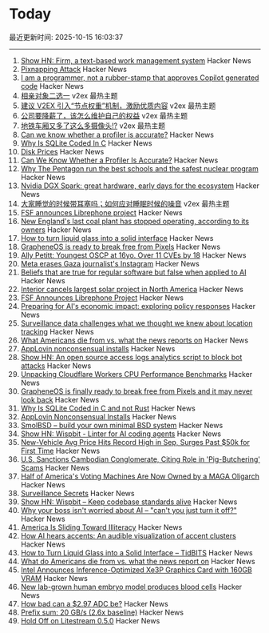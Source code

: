 # Today

最近更新时间: 2025-10-15 16:03:37

--- 
1. [Show HN: Firm, a text-based work management system](https://github.com/42futures/firm) Hacker News
2. [Pixnapping Attack](https://www.pixnapping.com/) Hacker News
3. [I am a programmer, not a rubber-stamp that approves Copilot generated code](https://prahladyeri.github.io/blog/2025/10/i-am-a-programmer.html) Hacker News
4. [相亲对象二选一](https://www.v2ex.com/t/1165327) v2ex 最热主题
5. [建议 V2EX 引入“节点权重”机制，激励优质内容](https://www.v2ex.com/t/1165280) v2ex 最热主题
6. [公司要降薪了，该怎么维护自己的权益](https://www.v2ex.com/t/1165275) v2ex 最热主题
7. [地铁车厢又多了这么多摄像头!?](https://www.v2ex.com/t/1165272) v2ex 最热主题
8. [Can we know whether a profiler is accurate?](https://stefan-marr.de/2025/10/can-we-know-whether-a-profiler-is-accurate/) Hacker News
9. [Why Is SQLite Coded In C](https://www.sqlite.org/whyc.html) Hacker News
10. [Disk Prices](https://diskprices.com/?locale=us) Hacker News
11. [Can We Know Whether a Profiler Is Accurate?](https://stefan-marr.de/2025/10/can-we-know-whether-a-profiler-is-accurate/) Hacker News
12. [Why The Pentagon run the best schools and the safest nuclear program](https://www.governance.fyi/p/the-pentagons-best-schools-and-safest) Hacker News
13. [Nvidia DGX Spark: great hardware, early days for the ecosystem](https://simonwillison.net/2025/Oct/14/nvidia-dgx-spark/) Hacker News
14. [大家睡觉的时候带耳塞吗；如何应对睡眠时候的噪音](https://www.v2ex.com/t/1165271) v2ex 最热主题
15. [FSF announces Librephone project](https://www.fsf.org/news/librephone-project) Hacker News
16. [New England's last coal plant has stopped operating, according to its owners](https://www.nhpr.org/nh-news/2025-10-06/new-englands-last-coal-plant-has-stopped-operating-according-to-its-owners) Hacker News
17. [How to turn liquid glass into a solid interface](https://tidbits.com/2025/10/09/how-to-turn-liquid-glass-into-a-solid-interface/) Hacker News
18. [GrapheneOS is ready to break free from Pixels](https://www.androidauthority.com/graphene-os-major-android-oem-partnership-3606853/) Hacker News
19. [Ally Petitt: Youngest OSCP at 16yo. Over 11 CVEs by 18](https://ally-petitt.com/en/posts/2024-05-07_how-i-became-a-hacker-before-i-finished-high-school/) Hacker News
20. [Meta erases Gaza journalist's Instagram](https://twitter.com/DropSiteNews/status/1977795050206576763) Hacker News
21. [Beliefs that are true for regular software but false when applied to AI](https://boydkane.com/essays/boss) Hacker News
22. [Interior cancels largest solar project in North America](https://www.politico.com/news/2025/10/10/trump-interior-department-cancels-largest-solar-project-in-north-america-00602071) Hacker News
23. [FSF Announces Librephone Project](https://www.fsf.org/news/librephone-project) Hacker News
24. [Preparing for AI's economic impact: exploring policy responses](https://www.anthropic.com/research/economic-policy-responses) Hacker News
25. [Surveillance data challenges what we thought we knew about location tracking](https://www.lighthousereports.com/investigation/surveillance-secrets/) Hacker News
26. [What Americans die from vs. what the news reports on](https://ourworldindata.org/does-the-news-reflect-what-we-die-from) Hacker News
27. [AppLovin nonconsensual installs](https://www.benedelman.org/applovin-nonconsensual-installs/) Hacker News
28. [Show HN: An open source access logs analytics script to block bot attacks](https://github.com/tempesta-tech/webshield) Hacker News
29. [Unpacking Cloudflare Workers CPU Performance Benchmarks](https://blog.cloudflare.com/unpacking-cloudflare-workers-cpu-performance-benchmarks/) Hacker News
30. [GrapheneOS is finally ready to break free from Pixels and it may never look back](https://www.androidauthority.com/graphene-os-major-android-oem-partnership-3606853/) Hacker News
31. [Why Is SQLite Coded in C and not Rust](https://www.sqlite.org/whyc.html) Hacker News
32. [AppLovin Nonconsensual Installs](https://www.benedelman.org/applovin-nonconsensual-installs/) Hacker News
33. [SmolBSD – build your own minimal BSD system](https://smolbsd.org) Hacker News
34. [Show HN: Wispbit - Linter for AI coding agents](https://wispbit.com) Hacker News
35. [New-Vehicle Avg Price Hits Record High in Sep, Surges Past $50k for First Time](https://www.coxautoinc.com/insights-hub/sept-2025-atp-report/) Hacker News
36. [U.S. Sanctions Cambodian Conglomerate, Citing Role in 'Pig-Butchering' Scams](https://www.wsj.com/business/u-s-sanctions-cambodian-conglomerate-citing-role-in-pig-butchering-scams-0cf2e0ff) Hacker News
37. [Half of America's Voting Machines Are Now Owned by a MAGA Oligarch](https://dissentinbloom.substack.com/p/half-of-americas-voting-machines) Hacker News
38. [Surveillance Secrets](https://www.lighthousereports.com/investigation/surveillance-secrets/) Hacker News
39. [Show HN: Wispbit – Keep codebase standards alive](https://wispbit.com) Hacker News
40. [Why your boss isn't worried about AI – "can't you just turn it off?"](https://boydkane.com/essays/boss) Hacker News
41. [America Is Sliding Toward Illiteracy](https://www.theatlantic.com/ideas/archive/2025/10/education-decline-low-expectations/684526/) Hacker News
42. [How AI hears accents: An audible visualization of accent clusters](https://accent-explorer.boldvoice.com/) Hacker News
43. [How to Turn Liquid Glass into a Solid Interface – TidBITS](https://tidbits.com/2025/10/09/how-to-turn-liquid-glass-into-a-solid-interface/) Hacker News
44. [What do Americans die from vs. what the news report on](https://ourworldindata.org/does-the-news-reflect-what-we-die-from) Hacker News
45. [Intel Announces Inference-Optimized Xe3P Graphics Card with 160GB VRAM](https://www.phoronix.com/review/intel-crescent-island) Hacker News
46. [New lab-grown human embryo model produces blood cells](https://www.cam.ac.uk/research/news/new-lab-grown-human-embryo-model-produces-blood-cells) Hacker News
47. [How bad can a $2.97 ADC be?](https://excamera.substack.com/p/how-bad-can-a-297-adc-be) Hacker News
48. [Prefix sum: 20 GB/s (2.6x baseline)](https://github.com/ashtonsix/perf-portfolio/tree/main/delta) Hacker News
49. [Hold Off on Litestream 0.5.0](https://mtlynch.io/notes/hold-off-on-litestream-0.5.0/) Hacker News
